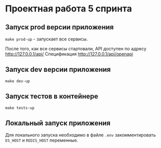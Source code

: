 # Проектная работа 5 спринта

## Запуск prod версии приложения

`make prod-up` - запускает все сервисы.

После того, как все сервисы стартовали, API доступен по адресу http://127.0.0.1/api/
Спецификация http://127.0.0.1/api/openapi

## Запуск dev версии приложения

`make dev-up`

## Запуск тестов в контейнере

`make tests-up`


## Локальный запуск приложения

Для локального запуска необходимо в файле `.env` закомментировать `ES_HOST` и `REDIS_HOST` переменные. 